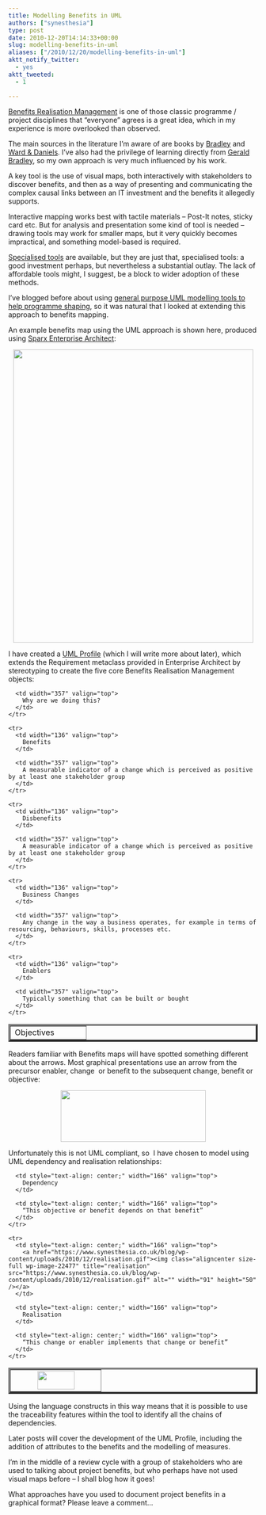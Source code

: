 ```yaml
---
title: Modelling Benefits in UML
authors: ["synesthesia"]
type: post
date: 2010-12-20T14:14:33+00:00
slug: modelling-benefits-in-uml 
aliases: ["/2010/12/20/modelling-benefits-in-uml"]
aktt_notify_twitter:
  - yes
aktt_tweeted:
  - 1

---
```

[Benefits Realisation Management][1] is one of those classic programme / project disciplines that “everyone” agrees is a great idea, which in my experience is more overlooked than observed.

The main sources in the literature I’m aware of are books by [Bradley][2] and [Ward & Daniels][3]. I’ve also had the privilege of learning directly from [Gerald Bradley][4], so my own approach is very much influenced by his work.

A key tool is the use of visual maps, both interactively with stakeholders to discover benefits, and then as a way of presenting and communicating the complex causal links between an IT investment and the benefits it allegedly supports.

Interactive mapping works best with tactile materials – Post-It notes, sticky card etc. But for analysis and presentation some kind of tool is needed – drawing tools may work for smaller maps, but it very quickly becomes impractical, and something model-based is required.

[Specialised tools][5] are available, but they are just that, specialised tools: a good investment perhaps, but nevertheless a substantial outlay. The lack of affordable tools might, I suggest, be a block to wider adoption of these methods.

I’ve blogged before about using [general purpose UML modelling tools to help programme shaping][6], so it was natural that I looked at extending this approach to benefits mapping.

An example benefits map using the UML approach is shown here, produced using [Sparx Enterprise Architect][7]:

[<img class="aligncenter size-full wp-image-22406" style="display: block; float: none; margin-left: auto; margin-right: auto;" title="Benefits Map" src="https://www.synesthesia.co.uk/blog/wp-content/uploads/2010/12/sample-ben-map.gif" alt="" width="485" height="592" />][8]

I have created a [UML Profile][9] (which I will write more about later), which extends the Requirement metaclass provided in Enterprise Architect by stereotyping to create the five core Benefits Realisation Management objects:

<div>
  <table border="4" cellspacing="0" cellpadding="2" width="501" align="center">
    <tr>
      <td width="136" valign="top">
        Objectives
      </td>
      
      <td width="357" valign="top">
        Why are we doing this?
      </td>
    </tr>
    
    <tr>
      <td width="136" valign="top">
        Benefits
      </td>
      
      <td width="357" valign="top">
        A measurable indicator of a change which is perceived as positive by at least one stakeholder group
      </td>
    </tr>
    
    <tr>
      <td width="136" valign="top">
        Disbenefits
      </td>
      
      <td width="357" valign="top">
        A measurable indicator of a change which is perceived as positive by at least one stakeholder group
      </td>
    </tr>
    
    <tr>
      <td width="136" valign="top">
        Business Changes
      </td>
      
      <td width="357" valign="top">
        Any change in the way a business operates, for example in terms of resourcing, behaviours, skills, processes etc.
      </td>
    </tr>
    
    <tr>
      <td width="136" valign="top">
        Enablers
      </td>
      
      <td width="357" valign="top">
        Typically something that can be built or bought
      </td>
    </tr>
  </table>
</div>

Readers familiar with Benefits maps will have spotted something different about the arrows. Most graphical presentations use an arrow from the precursor enabler, change  or benefit to the subsequent change, benefit or objective:

[<img class="aligncenter size-full wp-image-22472" style="display: block; float: none; margin-left: auto; margin-right: auto;" title="Simple Benefits Map" src="https://www.synesthesia.co.uk/blog/wp-content/uploads/2010/12/simple-ben-map.gif" alt="" width="293" height="104" />][10]

Unfortunately this is not UML compliant, so  I have chosen to model using UML dependency and realisation relationships:

<div>
  <table border="4" cellspacing="0" cellpadding="2" width="500" align="center">
    <tr>
      <td style="text-align: center;" width="166" valign="top">
        <a href="https://www.synesthesia.co.uk/blog/wp-content/uploads/2010/12/dependency.gif"><img class="aligncenter size-full wp-image-22476" title="dependency" src="https://www.synesthesia.co.uk/blog/wp-content/uploads/2010/12/dependency.gif" alt="" width="75" height="37" /></a>
      </td>
      
      <td style="text-align: center;" width="166" valign="top">
        Dependency
      </td>
      
      <td style="text-align: center;" width="166" valign="top">
        “This objective or benefit depends on that benefit”
      </td>
    </tr>
    
    <tr>
      <td style="text-align: center;" width="166" valign="top">
        <a href="https://www.synesthesia.co.uk/blog/wp-content/uploads/2010/12/realisation.gif"><img class="aligncenter size-full wp-image-22477" title="realisation" src="https://www.synesthesia.co.uk/blog/wp-content/uploads/2010/12/realisation.gif" alt="" width="91" height="50" /></a>
      </td>
      
      <td style="text-align: center;" width="166" valign="top">
        Realisation
      </td>
      
      <td style="text-align: center;" width="166" valign="top">
        “This change or enabler implements that change or benefit”
      </td>
    </tr>
  </table>
</div>

Using the language constructs in this way means that it is possible to use the traceability features within the tool to identify all the chains of dependencies.

Later posts will cover the development of the UML Profile, including the addition of attributes to the benefits and the modelling of measures.

I’m in the middle of a review cycle with a group of stakeholders who are used to talking about project benefits, but who perhaps have not used visual maps before – I shall blog how it goes!

What approaches have you used to document project benefits in a graphical format? Please leave a comment…

 [1]: https://www.pmis.co.uk/benefits_realisation.htm
 [2]: https://www.amazon.co.uk/gp/product/1409400948?ie=UTF8&tag=fivegocrazyinmid&linkCode=as2&camp=1634&creative=19450&creativeASIN=1409400948
 [3]: https://www.amazon.co.uk/gp/product/047009463X?ie=UTF8&tag=fivegocrazyinmid&linkCode=as2&camp=1634&creative=19450&creativeASIN=047009463X
 [4]: https://www.sigma-uk.com/about/history.html
 [5]: https://www.changedirector.com/Solutions/Benefits-%20Management
 [6]: https://www.synesthesia.co.uk/blog/archives/2009/12/14/lean-programme-shaping-models/
 [7]: https://www.sparxsystems.com/
 [8]: https://www.synesthesia.co.uk/blog/wp-content/uploads/2010/12/sample-ben-map.gif
 [9]: https://www.uml-diagrams.org/profile-diagrams.html#profile
 [10]: https://www.synesthesia.co.uk/blog/wp-content/uploads/2010/12/simple-ben-map.gif